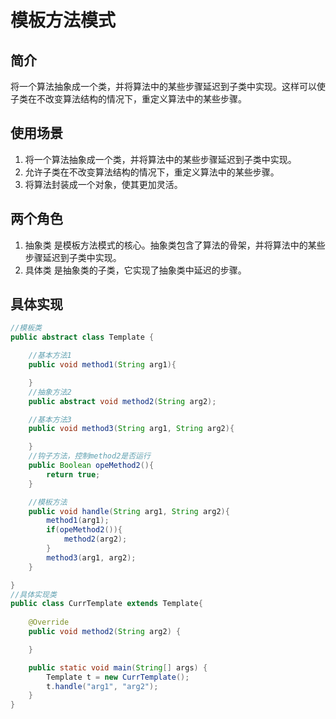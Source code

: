 # 模板方法模式

## 简介
将一个算法抽象成一个类，并将算法中的某些步骤延迟到子类中实现。这样可以使子类在不改变算法结构的情况下，重定义算法中的某些步骤。

## 使用场景
1. 将一个算法抽象成一个类，并将算法中的某些步骤延迟到子类中实现。
2. 允许子类在不改变算法结构的情况下，重定义算法中的某些步骤。
3. 将算法封装成一个对象，使其更加灵活。

## 两个角色
1. 抽象类 是模板方法模式的核心。抽象类包含了算法的骨架，并将算法中的某些步骤延迟到子类中实现。
2. 具体类 是抽象类的子类，它实现了抽象类中延迟的步骤。

## 具体实现
```java
//模板类
public abstract class Template {

    //基本方法1
    public void method1(String arg1){

    }
    //抽象方法2
    public abstract void method2(String arg2);

    //基本方法3
    public void method3(String arg1, String arg2){

    }
    //钩子方法，控制method2是否运行
    public Boolean opeMethod2(){
        return true;
    }

    //模板方法
    public void handle(String arg1, String arg2){
        method1(arg1);
        if(opeMethod2()){
            method2(arg2);
        }
        method3(arg1, arg2);
    }

}
//具体实现类
public class CurrTemplate extends Template{
    
    @Override
    public void method2(String arg2) {

    }

    public static void main(String[] args) {
        Template t = new CurrTemplate();
        t.handle("arg1", "arg2");
    }
}
```
